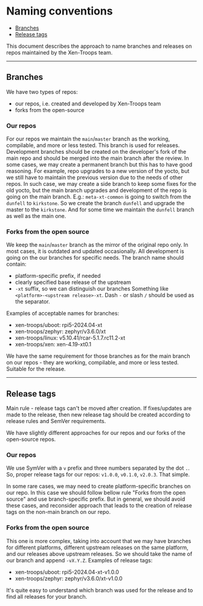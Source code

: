 # Naming conventions

- [Branches](#branches)
- [Release tags](#release-tags)

This document describes the approach to name branches and releases on repos
maintained by the Xen-Troops team.

---
## Branches
We have two types of repos:
- our repos, i.e. created and developed by Xen-Troops team
- forks from the open-source

### Our repos
For our repos we maintain the `main`/`master` branch as the working,
compilable, and more or less tested. This branch is used for releases.
Development branches should be created on the developer's fork of the main
repo and should be merged into the main branch after the review.
In some cases, we may create a permanent branch but this has to have good
reasoning.
For example, repo upgrades to a new version of the yocto, but we still have
to maintain the previous version due to the needs of other repos.
In such case, we may create a side branch to keep some fixes for the old
yocto, but the main branch upgrades and development of the repo is going
on the main branch.
E.g.: `meta-xt-common` is going to switch from the `dunfell` to `kirkstone`.
So we create the branch `dunfell` and upgrade the master to the `kirkstone`.
And for some time we maintain the `dunfell` branch as well as the main one.

### Forks from the open source
We keep the `main`/`master` branch as the mirror of the original repo only.
In most cases, it is outdated and updated occasionally.
All development is going on the our branches for specific needs. The branch
name should contain:
- platform-specific prefix, if needed
- clearly specified base release of the upstream
- `-xt` suffix, so we can distinguish our branches
Something like `<platform>-<upstream release>-xt`. Dash `-` or slash `/`
should be used as the separator.

Examples of acceptable names for branches:
- xen-troops/uboot: rpi5-2024.04-xt
- xen-troops/zephyr: zephyr/v3.6.0/xt
- xen-troops/linux: v5.10.41/rcar-5.1.7.rc11.2-xt
- xen-troops/xen: xen-4.19-xt0.1

We have the same requirement for those branches as for the main branch on
our repos - they are working, compilable, and more or less tested.
Suitable for the release.

---
## Release tags
Main rule - release tags can't be moved after creation. If fixes/updates
are made to the release, then new release tag should be created according
to release rules and SemVer requirements.

We have slightly different approaches for our repos and our forks
of the open-source repos.

### Our repos
We use SymVer with a `v` prefix and three numbers separated by the dot `.`.
So, proper release tags for our repos: `v1.0.0`, `v0.1.0`, `v2.0.3`.
That simple.

In some rare cases, we may need to create platform-specific branches on our
repo. In this case we should follow bellow rule "Forks from the open source"
and use branch-specific prefix.
But in general, we should avoid these cases, and reconsider approach that
leads to the creation of release tags on the non-main branch on our repo.

### Forks from the open source
This one is more complex, taking into account that we may have branches for
different platforms, different upstream releases on the same platform, and
our releases above upstream releases. So we should take the name of our
branch and append `-vX.Y.Z`.
Examples of release tags:
- xen-troops/uboot: rpi5-2024.04-xt-v1.0.0
- xen-troops/zephyr: zephyr/v3.6.0/xt-v1.0.0

It's quite easy to understand which branch was used for the release and
to find all releases for your branch.
